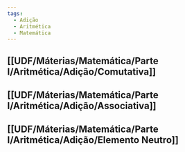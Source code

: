 ```yaml
---
tags:
  - Adição
  - Aritmética
  - Matemática
---
```

## [[UDF/Máterias/Matemática/Parte I/Aritmética/Adição/Comutativa]]
## [[UDF/Máterias/Matemática/Parte I/Aritmética/Adição/Associativa]]
## [[UDF/Máterias/Matemática/Parte I/Aritmética/Adição/Elemento Neutro]]